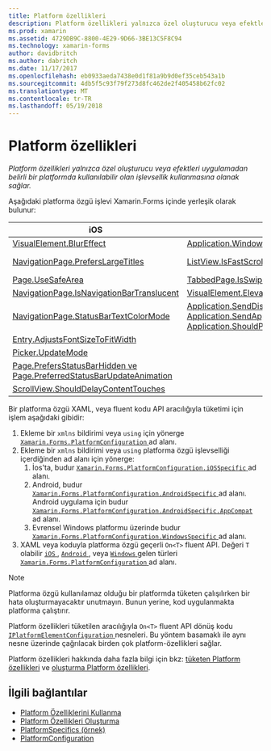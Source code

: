 ```yaml
---
title: Platform özellikleri
description: Platform özellikleri yalnızca özel oluşturucu veya efektleri uygulamadan belirli bir platformda kullanılabilir olan işlevsellik kullanmasına olanak sağlar.
ms.prod: xamarin
ms.assetid: 4729DB9C-8800-4E29-9D66-3BE13C5F8C94
ms.technology: xamarin-forms
author: davidbritch
ms.author: dabritch
ms.date: 11/17/2017
ms.openlocfilehash: eb0933aeda7438e0d1f81a9b9d0ef35ceb543a1b
ms.sourcegitcommit: 4db5f5c93f79f273d8fc462de2f405458b62fc02
ms.translationtype: MT
ms.contentlocale: tr-TR
ms.lasthandoff: 05/19/2018
---
```

# <a name="platform-specifics"></a>Platform özellikleri

_Platform özellikleri yalnızca özel oluşturucu veya efektleri uygulamadan belirli bir platformda kullanılabilir olan işlevsellik kullanmasına olanak sağlar._

Aşağıdaki platforma özgü işlevi Xamarin.Forms içinde yerleşik olarak bulunur:

|iOS|Android|Windows|
|--- |--- |--- |
|[VisualElement.BlurEffect](~/xamarin-forms/platform/platform-specifics/consuming/ios.md#blur)|[Application.WindowSoftInputModeAdjust](~/xamarin-forms/platform/platform-specifics/consuming/android.md#soft_input_mode)|[Page.ToolbarPlacement](~/xamarin-forms/platform/platform-specifics/consuming/windows.md#toolbar_placement)|
|[NavigationPage.PrefersLargeTitles](~/xamarin-forms/platform/platform-specifics/consuming/ios.md#large_title)|[ListView.IsFastScrollEnabled](~/xamarin-forms/platform/platform-specifics/consuming/android.md#fastscroll)|[MasterDetailPage.CollapsedPaneWidth ve MasterDetailPage.CollapseStyle](~/xamarin-forms/platform/platform-specifics/consuming/windows.md#collapsable_navigation_bar)|
|[Page.UseSafeArea](~/xamarin-forms/platform/platform-specifics/consuming/ios.md#safe_area_layout)|[TabbedPage.IsSwipePagingEnabled](~/xamarin-forms/platform/platform-specifics/consuming/android.md#enable_swipe_paging)|
|[NavigationPage.IsNavigationBarTranslucent](~/xamarin-forms/platform/platform-specifics/consuming/ios.md#translucent_navigation_bar)|[VisualElement.Elevation](~/xamarin-forms/platform/platform-specifics/consuming/android.md#elevation)|
|[NavigationPage.StatusBarTextColorMode](~/xamarin-forms/platform/platform-specifics/consuming/ios.md#status_bar_color_mode)|[Application.SendDisappearingEventOnPause, Application.SendAppearingEventOnResume ve Application.ShouldPreserveKeyboardOnResume](~/xamarin-forms/platform/platform-specifics/consuming/android.md#disable_lifecycle_events)|
|[Entry.AdjustsFontSizeToFitWidth](~/xamarin-forms/platform/platform-specifics/consuming/ios.md#adjust_font_size)|
|[Picker.UpdateMode](~/xamarin-forms/platform/platform-specifics/consuming/ios.md#picker_update_mode)|
|[Page.PrefersStatusBarHidden ve Page.PreferredStatusBarUpdateAnimation](~/xamarin-forms/platform/platform-specifics/consuming/ios.md#set_status_bar_visibility)|
|[ScrollView.ShouldDelayContentTouches](~/xamarin-forms/platform/platform-specifics/consuming/ios.md#delay_content_touches)|

Bir platforma özgü XAML, veya fluent kodu API aracılığıyla tüketimi için işlem aşağıdaki gibidir:

1. Ekleme bir `xmlns` bildirimi veya `using` için yönerge [ `Xamarin.Forms.PlatformConfiguration` ](https://developer.xamarin.com/api/namespace/Xamarin.Forms.PlatformConfiguration/) ad alanı.
1. Ekleme bir `xmlns` bildirimi veya `using` platforma özgü işlevselliği içerdiğinden ad alanı için yönerge:
    1. İos'ta, budur [ `Xamarin.Forms.PlatformConfiguration.iOSSpecific` ](https://developer.xamarin.com/api/namespace/Xamarin.Forms.PlatformConfiguration.iOSSpecific/) ad alanı.
    1. Android, budur [ `Xamarin.Forms.PlatformConfiguration.AndroidSpecific` ](https://developer.xamarin.com/api/namespace/Xamarin.Forms.PlatformConfiguration.AndroidSpecific/) ad alanı. Android uygulama için budur [ `Xamarin.Forms.PlatformConfiguration.AndroidSpecific.AppCompat` ](https://developer.xamarin.com/api/namespace/Xamarin.Forms.PlatformConfiguration.AndroidSpecific.AppCompat/) ad alanı.
    1. Evrensel Windows platformu üzerinde budur [ `Xamarin.Forms.PlatformConfiguration.WindowsSpecific` ](https://developer.xamarin.com/api/namespace/Xamarin.Forms.PlatformConfiguration.WindowsSpecific/) ad alanı.
1. XAML veya koduyla platforma özgü geçerli `On<T>` fluent API. Değeri `T` olabilir [ `iOS` ](https://developer.xamarin.com/api/type/Xamarin.Forms.PlatformConfiguration.iOS/), [ `Android` ](https://developer.xamarin.com/api/type/Xamarin.Forms.PlatformConfiguration.Android/), veya [ `Windows` ](https://developer.xamarin.com/api/type/Xamarin.Forms.PlatformConfiguration.Windows/) gelen türleri [ `Xamarin.Forms.PlatformConfiguration` ](https://developer.xamarin.com/api/namespace/Xamarin.Forms.PlatformConfiguration/) ad alanı.

> [!NOTE]
> Platforma özgü kullanılamaz olduğu bir platformda tüketen çalışılırken bir hata oluşturmayacaktır unutmayın. Bunun yerine, kod uygulanmakta platforma çalıştırır.

Platform özellikleri tüketilen aracılığıyla `On<T>` fluent API dönüş kodu [ `IPlatformElementConfiguration` ](https://developer.xamarin.com/api/type/Xamarin.Forms.IPlatformElementConfiguration%3CTPlatform,TElement%3E/) nesneleri. Bu yöntem basamaklı ile aynı nesne üzerinde çağrılacak birden çok platform-özellikleri sağlar.

Platform özellikleri hakkında daha fazla bilgi için bkz: [tüketen Platform özellikleri](~/xamarin-forms/platform/platform-specifics/consuming/index.md) ve [oluşturma Platform özellikleri](~/xamarin-forms/platform/platform-specifics/creating.md).


## <a name="related-links"></a>İlgili bağlantılar

- [Platform Özelliklerini Kullanma](~/xamarin-forms/platform/platform-specifics/consuming/index.md)
- [Platform Özellikleri Oluşturma](~/xamarin-forms/platform/platform-specifics/creating.md)
- [PlatformSpecifics (örnek)](https://developer.xamarin.com/samples/xamarin-forms/userinterface/platformspecifics/)
- [PlatformConfiguration](https://developer.xamarin.com/api/namespace/Xamarin.Forms.PlatformConfiguration/)
